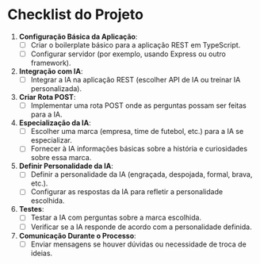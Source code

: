 # Checklist do Projeto

1. **Configuração Básica da Aplicação**:
   - [ ] Criar o boilerplate básico para a aplicação REST em TypeScript.
   - [ ] Configurar servidor (por exemplo, usando Express ou outro framework).
   
2. **Integração com IA**:
   - [ ] Integrar a IA na aplicação REST (escolher API de IA ou treinar IA personalizada).
   
3. **Criar Rota POST**:
   - [ ] Implementar uma rota POST onde as perguntas possam ser feitas para a IA.
   
4. **Especialização da IA**:
   - [ ] Escolher uma marca (empresa, time de futebol, etc.) para a IA se especializar.
   - [ ] Fornecer à IA informações básicas sobre a história e curiosidades sobre essa marca.
   
5. **Definir Personalidade da IA**:
   - [ ] Definir a personalidade da IA (engraçada, despojada, formal, brava, etc.).
   - [ ] Configurar as respostas da IA para refletir a personalidade escolhida.

6. **Testes**:
   - [ ] Testar a IA com perguntas sobre a marca escolhida.
   - [ ] Verificar se a IA responde de acordo com a personalidade definida.

7. **Comunicação Durante o Processo**:
   - [ ] Enviar mensagens se houver dúvidas ou necessidade de troca de ideias.
